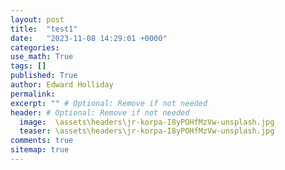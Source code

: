 ```yaml
---
layout: post
title:  "test1"
date:   "2023-11-08 14:29:01 +0000"
categories: 
use_math: True
tags: []
published: True
author: Edward Holliday 
permalink:  
excerpt: "" # Optional: Remove if not needed
header: # Optional: Remove if not needed
  image:  \assets\headers\jr-korpa-I8yPOHfMzVw-unsplash.jpg
  teaser: \assets\headers\jr-korpa-I8yPOHfMzVw-unsplash.jpg
comments: true
sitemap: true
---
```


